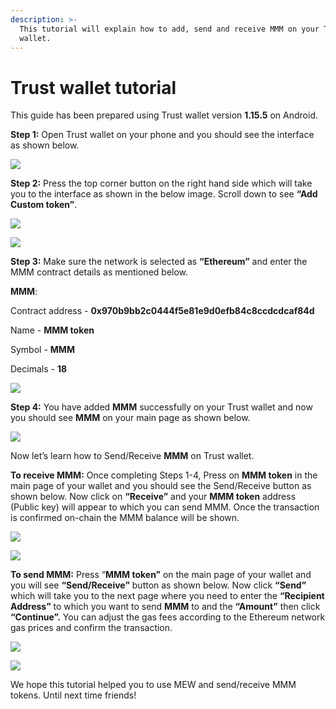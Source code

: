 ```yaml
---
description: >-
  This tutorial will explain how to add, send and receive MMM on your Trust
  wallet.
---
```


# Trust wallet tutorial

This guide has been prepared using Trust wallet version **1.15.5** on Android. 

**Step 1:** Open Trust wallet on your phone and you should see the interface as shown below. 

![](../.gitbook/assets/0.jpeg)

**Step 2:** Press the top corner button on the right hand side which will take you to the interface as shown in the below image. Scroll down to see **“Add Custom token”**.

![](../.gitbook/assets/2-1.jpg)

![](../.gitbook/assets/2-2.jpg)

**Step 3:** Make sure the network is selected as **“Ethereum”** and enter the MMM contract details as mentioned below.

**MMM**:

Contract address - **0x970b9bb2c0444f5e81e9d0efb84c8ccdcdcaf84d**

Name - **MMM token**

Symbol - **MMM**

Decimals - **18**

![](../.gitbook/assets/3%20%281%29.jpeg)

**Step 4:** You have added **MMM** successfully on your Trust wallet and now you should see **MMM** on your main page as shown below.

![](../.gitbook/assets/4-1.jpg)

Now let’s learn how to Send/Receive **MMM** on Trust wallet.

**To receive MMM:** Once completing Steps 1-4, Press on **MMM token** in the main page of your wallet and you should see the Send/Receive button as shown below. Now click on **“Receive”** and your **MMM token** address \(Public key\) will appear to which you can send MMM. Once the transaction is confirmed on-chain the MMM balance will be shown.

![](../.gitbook/assets/5-1.jpg)

![](../.gitbook/assets/5-2.jpg)

**To send MMM:** Press “**MMM token”** on the main page of your wallet and you will see **“Send/Receive”** button as shown below. Now click **“Send”** which will take you to the next page where you need to enter the **“Recipient Address”** to which you want to send **MMM** to and the **“Amount”** then click **“Continue”.** You can adjust the gas fees according to the Ethereum network gas prices and confirm the transaction.

![](../.gitbook/assets/6-1.jpg)

![](../.gitbook/assets/6-2.jpg)

We hope this tutorial helped you to use MEW and send/receive MMM tokens. Until next time friends!


